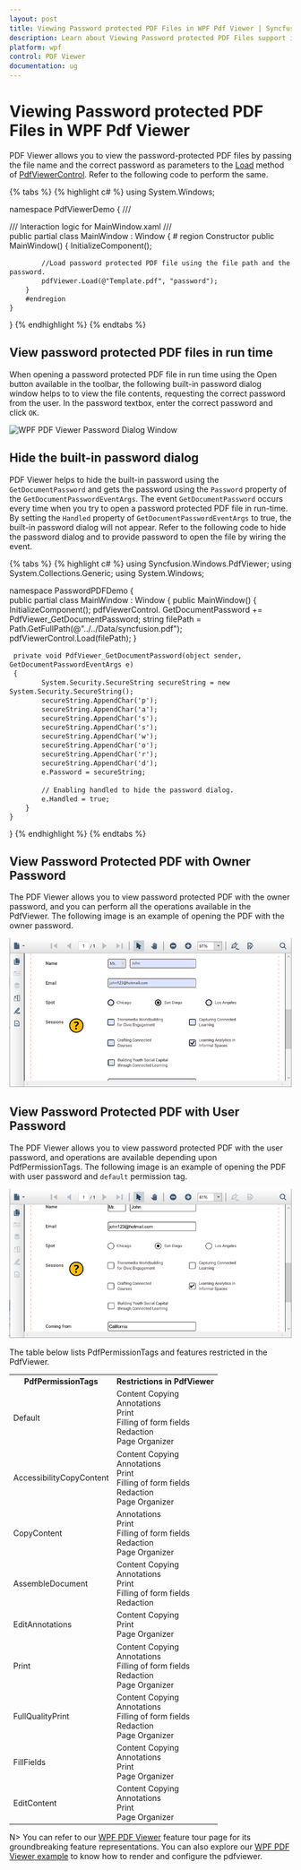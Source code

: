 ```yaml
---
layout: post
title: Viewing Password protected PDF Files in WPF Pdf Viewer | Syncfusion<sup>&reg;</sup>;
description: Learn about Viewing Password protected PDF Files support in Syncfusion<sup>&reg;</sup>; WPF Pdf Viewer control, its elements and more.
platform: wpf
control: PDF Viewer
documentation: ug
---
```


# Viewing Password protected PDF Files in WPF Pdf Viewer

PDF Viewer allows you to view the password-protected PDF files by passing the file name and the correct password as parameters to the [Load](https://help.syncfusion.com/cr/wpf/Syncfusion.Windows.PdfViewer.PdfViewerControl.html#Syncfusion_Windows_PdfViewer_PdfViewerControl_Load_System_String_System_String_) method of [PdfViewerControl](https://help.syncfusion.com/cr/wpf/Syncfusion.Windows.PdfViewer.PdfViewerControl.html). Refer to the following code to perform the same.

{% tabs %}
{% highlight c# %}
using System.Windows;

namespace PdfViewerDemo
{
    /// <summary>
    /// Interaction logic for MainWindow.xaml
    /// </summary>
    public partial class MainWindow : Window
    {
        # region Constructor
        public MainWindow()
        {
            InitializeComponent();

            //Load password protected PDF file using the file path and the password.
            pdfViewer.Load(@"Template.pdf", "password");
        }
        #endregion
    }
}
{% endhighlight %}
{% endtabs %}

## View password protected PDF files in run time

When opening a password protected PDF file in run time using the Open button available in the toolbar, the following built-in password dialog window helps to to view the file contents, requesting the correct password from the user. In the password textbox, enter the correct password and click `OK`.

![WPF PDF Viewer Password Dialog Window](password-images/wpf-pdf-viewer-password-dialog-window.png)

## Hide the built-in password dialog

PDF Viewer helps to hide the built-in password using the `GetDocumentPassword` and gets the password using the `Password` property of the `GetDocumentPasswordEventArgs`. The event `GetDocumentPassword` occurs every time when you try to open a password protected PDF file in run-time. By setting the `Handled` property of `GetDocumentPasswordEventArgs` to true, the built-in password dialog will not appear. Refer to the following code to hide the password dialog and to provide password to open the file by wiring the event.

{% tabs %}
{% highlight c# %}
using Syncfusion.Windows.PdfViewer;
using System.Collections.Generic;
using System.Windows;

namespace PasswordPDFDemo
{    
    public partial class MainWindow : Window
    {
        public MainWindow()
        {
            InitializeComponent();
            pdfViewerControl. GetDocumentPassword += PdfViewer_GetDocumentPassword;
            string filePath = Path.GetFullPath(@"../../Data/syncfusion.pdf");
            pdfViewerControl.Load(filePath);
        }

     private void PdfViewer_GetDocumentPassword(object sender, GetDocumentPasswordEventArgs e)
     {
            System.Security.SecureString secureString = new System.Security.SecureString();
            secureString.AppendChar('p');
            secureString.AppendChar('a');
            secureString.AppendChar('s');
            secureString.AppendChar('s');
            secureString.AppendChar('w');
            secureString.AppendChar('o');
            secureString.AppendChar('r');
            secureString.AppendChar('d');
            e.Password = secureString;
            
            // Enabling handled to hide the password dialog.
            e.Handled = true;            
        }
    }
}
{% endhighlight %}
{% endtabs %}

## View Password Protected PDF with Owner Password

The PDF Viewer allows you to view password protected PDF with the owner password, and you can perform all the operations available in the PdfViewer. The following image is an example of opening the PDF with the owner password.

![WPF PDF Viewer with Owner Password](password-images/wpf-pdf-viewer-owner-password.png)

## View Password Protected PDF with User Password

The PDF Viewer allows you to view password protected PDF with the user password, and operations are available depending upon PdfPermissionTags. The following image is an example of opening the PDF with user password and `default` permission tag.

![WPF PDF Viewer with User Password](password-images/wpf-pdf-viewer-user-password.png)

The table below lists PdfPermissionTags and features restricted in the PdfViewer.

<table>
<tr>
<th>PdfPermissionTags</th>
<th>Restrictions in PdfViewer</th>
</tr>
<tr>
<td>Default</td>
<td>
Content Copying<br/>
Annotations<br/>
Print<br/>
Filling of form fields<br/>
Redaction<br/>
Page Organizer<br/>
</td>
</tr>
<tr>
<td>AccessibilityCopyContent</td>
<td>
Content Copying<br/>
Annotations<br/>
Print<br/>
Filling of form fields<br/>
Redaction<br/>
Page Organizer<br/>
</td>
</tr>
<tr>
<td>CopyContent</td>
<td>
Annotations<br/>
Print<br/>
Filling of form fields<br/>
Redaction<br/>
Page Organizer<br/>
</td>
</tr>
<tr>
<td>AssembleDocument</td>
<td>
Content Copying<br/>
Annotations<br/>
Print<br/>
Filling of form fields<br/>
Redaction<br/>
</td>
</tr>
<tr>
<td>EditAnnotations</td>
<td>
Content Copying<br/>
Print<br/>
Page Organizer<br/>
</td>
</tr>
<tr>
<td>Print</td>
<td>
Content Copying<br/>
Annotations<br/>
Filling of form fields<br/>
Redaction<br/>
Page Organizer<br/>
</td>
</tr>
<tr>
<td>FullQualityPrint</td>
<td>
Content Copying<br/>
Annotations<br/>
Filling of form fields<br/>
Redaction<br/>
Page Organizer<br/>
</td>
</tr>
<tr>
<td>FillFields</td>
<td>
Content Copying<br/>
Annotations<br/>
Print<br/>
Page Organizer<br/>
</td>
</tr>
<tr>
<td>EditContent</td>
<td>
Content Copying<br/>
Annotations<br/>
Print<br/>
Page Organizer<br/>
</td>
</tr>
</table>

N> You can refer to our [WPF PDF Viewer](https://www.syncfusion.com/wpf-controls/pdf-viewer) feature tour page for its groundbreaking feature representations. You can also explore our [WPF PDF Viewer example](https://github.com/syncfusion/wpf-demos) to know how to render and configure the pdfviewer.